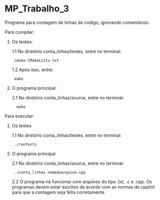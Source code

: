 # MP_Trabalho_3
Programa para contagem de linhas de código, ignorando comentários.

Para compilar:
  1. Os testes:
  
     1.1 No diretório conta_linhas/testes, entre no terminal:
          
          cmake CMakeLists.txt
     
     1.2 Após isso, entre:
     
          make
      
  2. O programa principal:
  
     2.1 No diretório conta_linhas/source, entre no terminal:
            
           make
      
Para executar:

  1. Os testes
  
     1.1 No diretório conta_linhas/testes, entre no terminal:
     
          ./runTests
        
  2. O programa principal
  
     2.1 No diretório conta_linhas/source, entre no terminal:
     
          ./conta_linhas nomedoarquivo.cpp
     
     2.2 O programa irá funcionar com arquivos do tipo .txt, .c e .cpp. Os programas devem estar escritos de acordo com as normas do cpplint para que a contagem seja feita corretamente.
